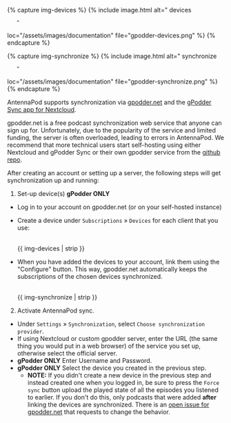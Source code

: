 <!-- mdpo-disable -->

{% capture img-devices %}
{% include image.html
   alt="
       <!-- mdpo-enable-next-line -->
       devices

       "
   loc="/assets/images/documentation"
   file="gpodder-devices.png"
%}
{% endcapture %}

{% capture img-synchronize %}
{% include image.html
   alt="
       <!-- mdpo-enable-next-line -->
       synchronize

       "
   loc="/assets/images/documentation"
   file="gpodder-synchronize.png"
%}
{% endcapture %}

<!-- mdpo-enable -->

AntennaPod supports synchronization via [gpodder.net](https://gpodder.net/) and the [gPodder Sync app for Nextcloud](https://apps.nextcloud.com/apps/gpoddersync).

gpodder.net is a free podcast synchronization web service that anyone can sign up for. Unfortunately, due to the popularity of the service and limited funding, the server is often overloaded, leading to errors in AntennaPod. We recommend that more technical users start self-hosting using either Nextcloud and gPodder Sync or their own gpodder service from the [github repo](https://github.com/gpodder).

After creating an account or setting up a server, the following steps will get synchronization up and running:
1. Set-up device(s) **gPodder ONLY**
  - Log in to your account on gpodder.net (or on your self-hosted instance)

  - Create a device under `Subscriptions` » `Devices` for each client that you use:
    <!-- mdpo-disable-next-line -->
    <br />{{ img-devices | strip }}

  - When you have added the devices to your account, link them using the "Configure" button. This way, gpodder.net automatically keeps the subscriptions of the chosen devices synchronized.
    <!-- mdpo-disable-next-line -->
    <br />{{ img-synchronize | strip }}

2. Activate AntennaPod sync.
  - Under `Settings` » `Synchronization`, select `Choose synchronization provider`.
  - If using Nextcloud or custom gpodder server, enter the URL (the same thing you would put in a web browser) of the service you set up, otherwise select the official server.
  - **gPodder ONLY** Enter Username and Password.
  - **gPodder ONLY** Select the device you created in the previous step.
    - **NOTE:** If you didn't create a new device in the previous step and instead created one when you logged in, be sure to press the `Force sync` button upload the played state of all the episodes you listened to earlier. If you don't do this, only podcasts that were added **after** linking the devices are synchronized. There is an [open issue for gpodder.net](https://github.com/gpodder/mygpo/issues/388) that requests to change the behavior.
